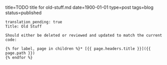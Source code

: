 title=TODO title for old-stuff.md 
date=1900-01-01
type=post
tags=blog
status=published
~~~~~~
translation_pending: true
Title: Old Stuff

Should either be deleted or reviewed and updated to match the current code:

{% for label, page in children %}* [{{ page.headers.title }}]({{ page.path }})
{% endfor %}
